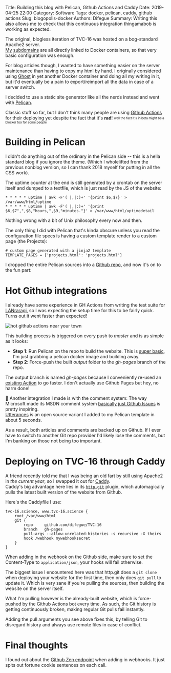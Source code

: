 Title: Building this blog with Pelican, Github Actions and Caddy
Date: 2019-04-25 22:00
Category: Software
Tags: docker, pelican, caddy, github actions
Slug: blogopolis-docker
Authors: Difegue
Summary: Writing this also allows me to check that this continuous integration thingamabob is working as expected.

The original, blogless iteration of TVC-16 was hosted on a bog-standard Apache2 server.  
[My](https://lrr.tvc-16.science) [subdomains](https://diy.tvc-16.science) are all directly linked to Docker containers, so that very basic configuration was enough.  

For blog articles though, I wanted to have something easier on the server maintenance than having to copy my html by hand. I originally considered using [Ghost](https://ghost.org/) in yet another Docker container and doing all my writing in it, but it'd eventually be a pain to export/reimport all the data in case of a server switch.  

I decided to use a static site generator like all the nerds instead and went with [Pelican](https://blog.getpelican.com/).

Classic stuff so far, but I don't think many people are using [Github Actions](https://github.com/features/actions/) for their deploying yet despite the fact that it's **rad**! <sub><sup>well the fact it's in beta might be a blocker too for some people</sup></sub>

# Building in Pelican
I didn't do anything out of the ordinary in the Pelican side -- this is a hella standard blog if you ignore the theme. (Which I wholelifted from the previous nonblog version, so I can thank 2018 myself for putting in all the CSS work).  

The uptime counter at the end is still generated by a crontab on the server itself and dumped to a textfile, which is just read by the JS of the website:

~~~~
* * * * * uptime | awk -F'( |,|:)+' '{print $6,$7}' > /var/www/html/uptime
* * * * * uptime | awk -F'( |,|:)+' '{print $6,$7",",$8,"hours,",$9,"minutes."}' > /var/www/html/uptimedetail
~~~~
Nothing wrong with a bit of Unix philosophy every now and then.  

The only thing I did with Pelican that's kinda obscure unless you read the configuration file specs is having a custom template render to a custom page (the Projects):

~~~~
# custom page generated with a jinja2 template
TEMPLATE_PAGES = {'projects.html': 'projects.html'}
~~~~

I dropped the entire Pelican sources into a [Github repo](https://github.com/Difegue/TVC-16), and now it's on to the fun part:

# Hot Github integrations

I already have some experience in GH Actions from writing the test suite for [LANraragi](https://github.com/Difegue/LANraragi), so I was expecting the setup time for this to be fairly quick. Turns out it went faster than expected!  

![hot github actions near your town]({static}/images/tvc-16-actions.png)  

This building process is triggered on every push to _master_ and is as simple as it looks:

* **Step 1**: Run Pelican on the repo to build the website. This is [super basic](https://github.com/Difegue/TVC-16/tree/master/.github/action-pelican), I'm just grabbing a pelican docker image and building away.
* **Step 2**: Force-push the built _output_ folder to the _gh-pages_ branch of the repo.

The output branch is named _gh-pages_ because I conveniently re-used an [existing Action](https://github.com/JasonEtco/push-to-gh-pages) to go faster. I don't actually use Github Pages but hey, no harm done!

🔮 Another integration I made is with the comment system: The way Microsoft made its MSDN comment system [basically just Github Issues](https://docs.microsoft.com/en-us/teamblog/a-new-feedback-system-is-coming-to-docs) is pretty inspiring.  
[Utterances](https://utteranc.es/) is an open source variant I added to my Pelican template in about 5 seconds.  

As a result, both articles and comments are backed up on Github. If I ever have to switch to another Git repo provider I'd likely lose the comments, but I'm banking on those not being too important.

# Deploying on TVC-16 through Caddy

A friend recently told me that I was being an old fart by still using Apache2 in _the current year_, so I swapped it out for [Caddy](https://caddyserver.com/).  
Caddy's big advantage here lies in its [`http.git`](https://caddyserver.com/docs/http.git) plugin, which automagically pulls the latest built version of the website from Github.  

Here's the Caddyfile I use:

~~~~
tvc-16.science, www.tvc-16.science {
    root /var/www/html
    git {
        repo     github.com/difegue/TVC-16
	    branch   gh-pages
        pull-args --allow-unrelated-histories -s recursive -X theirs
        hook /webhook mywebhooksecret
    }
}
~~~~

When adding in the webhook on the Github side, make sure to set the Content-Type to `application/json`, your hooks will fail otherwise.

The biggest issue I encountered here was that http.git does a `git clone` when deploying your website for the first time, then only does `git pull` to update it. Which is very sane if you're pulling the sources, then building the website on the server itself.  

What I'm pulling however is the already-built website, which is force-pushed by the Github Actions bot every time. As such, the Git history is getting continuously broken, making regular Git pulls fail instantly.

Adding the pull arguments you see above fixes this, by telling Git to disregard history and always use remote files in case of conflict.

# Final thoughts

I found out about the [Github Zen endpoint](https://api.github.com/zen) when adding in webhooks. It just spits out fortune cookie sentences on each call.  






